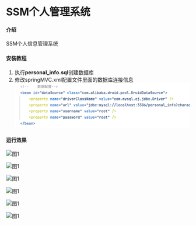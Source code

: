 # SSM个人管理系统

#### 介绍
SSM个人信息管理系统


#### 安装教程

1.  执行**personal_info.sql**创建数据库
2.  修改springMVC.xml配置文件里面的数据库连接信息![image-20230516215823204](./image/Snipaste_2023-05-16_21-57-48.png)

#### 运行效果

![图1](./image/图1.png)

![图1](./image/图2.png)

![图1](./image/图3.png)

![图1](./image/图4.png)

![图1](./image/图5.png)

![图1](./image/图6.png)

